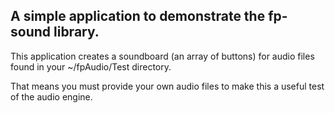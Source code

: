 ## A simple application to demonstrate the fp-sound library.

This application creates a soundboard (an array of buttons) for audio files found in your ~/fpAudio/Test directory. 

That means you must provide your own audio files to make this a useful test of the audio engine.
